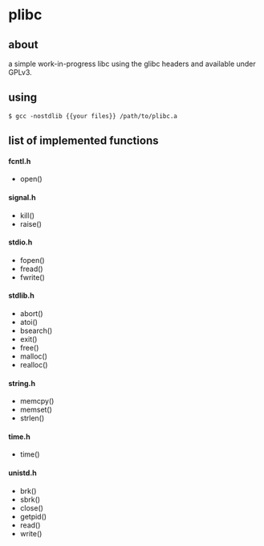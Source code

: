 # plibc
## about
a simple work-in-progress libc using the glibc headers and available
under GPLv3.

## using
`$ gcc -nostdlib {{your files}} /path/to/plibc.a`

## list of implemented functions

#### fcntl.h
- open()

#### signal.h
- kill()
- raise()

#### stdio.h
- fopen()
- fread()
- fwrite()

#### stdlib.h
- abort()
- atoi()
- bsearch()
- exit()
- free()
- malloc()
- realloc()


#### string.h
- memcpy()
- memset()
- strlen()

#### time.h
- time()

#### unistd.h
- brk()
- sbrk()
- close()
- getpid()
- read()
- write()
